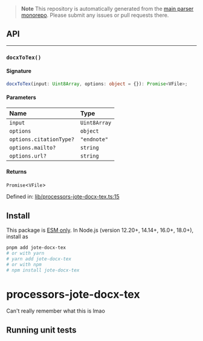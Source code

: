 > **Note**
> This repository is automatically generated from the [main parser monorepo](https://github.com/TrialAndErrorOrg/parsers). Please submit any issues or pull requests there.

## API

***

### `docxToTex()`

#### Signature

```ts
docxToTex(input: Uint8Array, options: object = {}): Promise<VFile>;
```

#### Parameters

| Name | Type |
| :------ | :------ |
| `input` | `Uint8Array` |
| `options` | `object` |
| `options.citationType?` | `"endnote"` | `"native"` | `"mendeley"` | `"citavi"` | `"zotero"` |
| `options.mailto?` | `string` |
| `options.url?` | `string` |

#### Returns

`Promise`<`VFile`>

Defined in:  [lib/processors-jote-docx-tex.ts:15](https://github.com/TrialAndErrorOrg/parsers/blob/34b3326/libs/processors/jote-docx-tex/src/lib/processors-jote-docx-tex.ts#L15)

## Install

This package is [ESM only](https://gist.github.com/sindresorhus/a39789f98801d908bbc7ff3ecc99d99c). In Node.js (version 12.20+, 14.14+, 16.0+, 18.0+), install as

```bash
pnpm add jote-docx-tex
# or with yarn
# yarn add jote-docx-tex
# or with npm
# npm install jote-docx-tex
```

# processors-jote-docx-tex

Can't really remember what this is lmao

## Running unit tests
